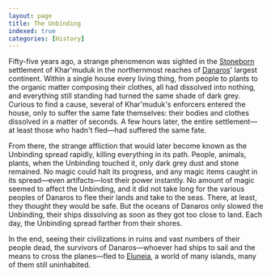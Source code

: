 ```yaml
---
layout: page
title: The Unbinding
indexed: true
categories: [History]
---
```


Fifty-five years ago, a strange phenomenon was sighted in the [Stoneborn](/races/stoneborn) settlement of Khar'muduk in
the northernmost reaches of [Danaros](/locations/danaros)' largest continent. Within a single house every living thing, 
from people to plants to the organic matter composing their clothes, all had dissolved into nothing,
and everything still standing had turned the same shade of dark grey. Curious to find a cause, several
of Khar'muduk's enforcers entered the house, only to suffer the same fate themselves: their bodies and
clothes dissolved in a matter of seconds. A few hours later, the entire settlement&mdash;at least those
who hadn't fled&mdash;had suffered the same fate.

From there, the strange affliction that would later become known as the Unbinding spread rapidly, killing
everything in its path. People, animals, plants, when the Unbinding touched it, only dark grey dust and
stone remained. No magic could halt its progress, and any magic items caught in its spread&mdash;even 
artifacts&mdash;lost their power instantly. No amount of magic seemed to affect the Unbinding, and it did
not take long for the various peoples of Danaros to flee their lands and take to the seas. There, at
least, they thought they would be safe. But the oceans of Danaros only slowed the Unbinding, their ships
dissolving as soon as they got too close to land. Each day, the Unbinding spread farther from their shores.

In the end, seeing their civilizations in ruins and vast numbers of their people dead, the survivors
of Danaros&mdash;whoever had ships to sail and the means to cross the planes&mdash;fled to [Eluneia](/locations/eluneia), 
a world of many islands, many of them still uninhabited.
